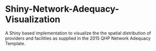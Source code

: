 Shiny-Network-Adequacy-Visualization
====================================

A Shiny based implementation to visualize the the spatial distribution of providers and facilities as supplied in the 2015 QHP Network Adequacy Template.
